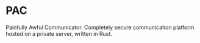 # PAC
Painfully Awful Communicator. Completely secure communication platform hosted on a private server, written in Rust.
